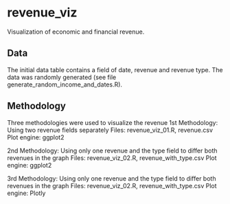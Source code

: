 # revenue_viz
Visualization of economic and financial revenue.

## Data
The initial data table contains a field of date, revenue and revenue type. The data was randomly generated (see file generate_random_income_and_dates.R).

## Methodology
Three methodologies were used to visualize the revenue
1st Methodology: Using two revenue fields separately
      Files: revenue_viz_01.R, revenue.csv
      Plot engine: ggplot2

2nd Methodology: Using only one revenue and the type field to differ both revenues in the graph
      Files: revenue_viz_02.R, revenue_with_type.csv
      Plot engine: ggplot2

3rd Methodology: Using only one revenue and the type field to differ both revenues in the graph
      Files: revenue_viz_02.R, revenue_with_type.csv
      Plot engine: Plotly
